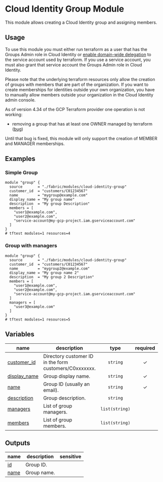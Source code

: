 # Cloud Identity Group Module

This module allows creating a Cloud Identity group and assigning members.

## Usage
To use this module you must either run terraform as a user that has the Groups Admin role in Cloud Identity or [enable domain-wide delegation](https://developers.google.com/admin-sdk/directory/v1/guides/delegation) to the service account used by terraform. If you use a service account, you must also grant that service account the Groups Admin role in Cloud Identity.

Please note that the underlying terraform resources only allow the creation of groups with members that are part of the organization. If you want to create memberships for identities outside your own organization, you have to manually allow members outside your organization in the Cloud Identity admin console.

As of version 4.34 of the GCP Terraform provider one operation is not working:
- removing a group that has at least one OWNER managed by terraform ([bug](https://github.com/hashicorp/terraform-provider-google/issues/7617))

Until that bug is fixed, this module will only support the creation of MEMBER and MANAGER memberships.

## Examples

### Simple Group
```hcl
module "group" {
  source       = "./fabric/modules/cloud-identity-group"
  customer_id  = "customers/C01234567"
  name         = "mygroup@example.com"
  display_name = "My group name"
  description  = "My group Description"
  members = [
    "user1@example.com",
    "user2@example.com",
    "service-account@my-gcp-project.iam.gserviceaccount.com"
  ]
}
# tftest modules=1 resources=4
```

### Group with managers
```hcl
module "group" {
  source       = "./fabric/modules/cloud-identity-group"
  customer_id  = "customers/C01234567"
  name         = "mygroup2@example.com"
  display_name = "My group name 2"
  description  = "My group 2 Description"
  members = [
    "user1@example.com",
    "user2@example.com",
    "service-account@my-gcp-project.iam.gserviceaccount.com"
  ]
  managers = [
    "user3@example.com"
  ]  
}
# tftest modules=1 resources=5
```
<!-- BEGIN TFDOC -->

## Variables

| name | description | type | required | default |
|---|---|:---:|:---:|:---:|
| [customer_id](variables.tf#L17) | Directory customer ID in the form customers/C0xxxxxxx. | <code>string</code> | ✓ |  |
| [display_name](variables.tf#L32) | Group display name. | <code>string</code> | ✓ |  |
| [name](variables.tf#L49) | Group ID (usually an email). | <code>string</code> | ✓ |  |
| [description](variables.tf#L26) | Group description. | <code>string</code> |  | <code>null</code> |
| [managers](variables.tf#L37) | List of group managers. | <code>list&#40;string&#41;</code> |  | <code>&#91;&#93;</code> |
| [members](variables.tf#L43) | List of group members. | <code>list&#40;string&#41;</code> |  | <code>&#91;&#93;</code> |

## Outputs

| name | description | sensitive |
|---|---|:---:|
| [id](outputs.tf#L17) | Group ID. |  |
| [name](outputs.tf#L22) | Group name. |  |

<!-- END TFDOC -->

